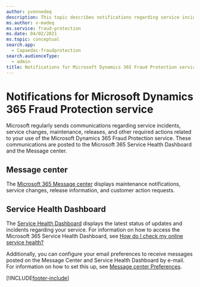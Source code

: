 ```yaml
---
author: yvonnedeq
description: This topic describes notifications regarding service incidents and other required actions related to the use of Microsoft Dynamics 365 Fraud Protection service.
ms.author: v-madeq
ms.service: fraud-protection
ms.date: 04/02/2021
ms.topic: conceptual
search.app: 
  - Capaedac-fraudprotection
search.audienceType:
  - admin
title: Notifications for Microsoft Dynamics 365 Fraud Protection service
---
```


# Notifications for Microsoft Dynamics 365 Fraud Protection service

Microsoft regularly sends communications regarding service incidents, service changes, maintenance, releases, and other required actions related to your use of the Microsoft Dynamics 365 Fraud Protection  service. These communications are posted to the Microsoft 365 Service Health Dashboard and the Message center.

## Message center

The [Microsoft 365 Message center](/office365/admin/manage/message-center?preserve-view=true&view=o365-worldwide) displays maintenance notifications, service changes, release information, and customer action requests.

## Service Health Dashboard

The [Service Health Dashboard](/office365/enterprise/view-service-health) displays the latest status of updates and incidents regarding your service. For information on how to access the Microsoft 365 Service Health Dashboard, see [How do I check my online service health?](/power-platform/admin/check-online-service-health)

Additionally, you can configure your email preferences to receive messages posted on the Message Center and Service Health Dashboard by e-mail. For information on how to set this up, see [Message center Preferences](/microsoft-365/admin/manage/message-center?preserve-view=true&view=o365-worldwide#preferences).



[!INCLUDE[footer-include](includes/footer-banner.md)]
